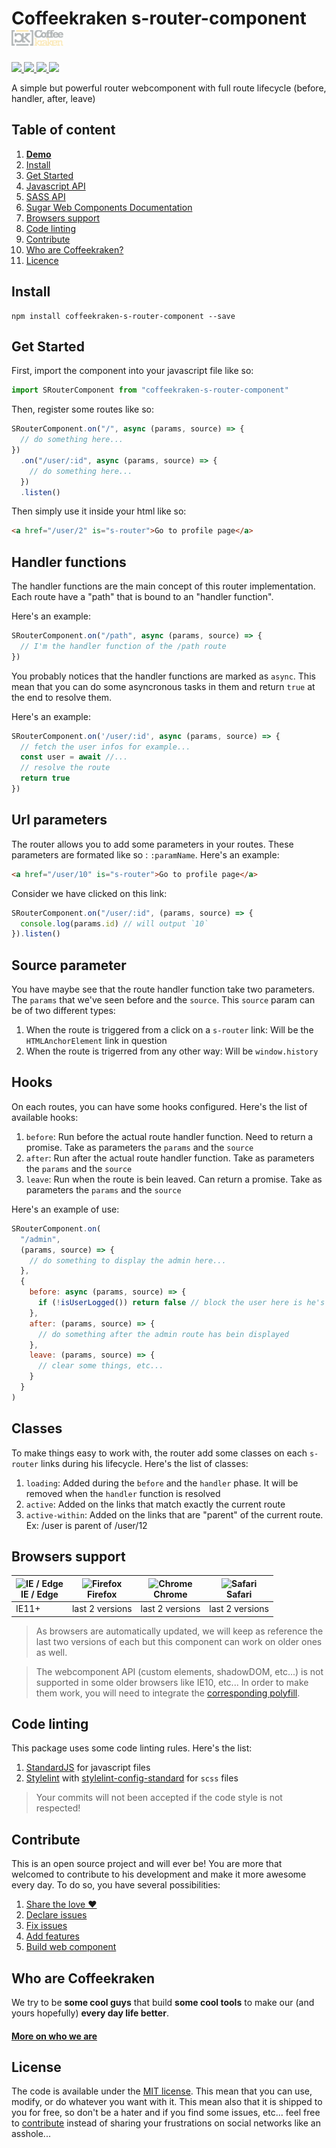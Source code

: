 # Coffeekraken s-router-component <img src=".resources/coffeekraken-logo.jpg" height="25px" />

<p>
	<!-- <a href="https://travis-ci.org/coffeekraken/s-router-component">
		<img src="https://img.shields.io/travis/coffeekraken/s-router-component.svg?style=flat-square" />
	</a> -->
	<a href="https://www.npmjs.com/package/coffeekraken-s-router-component">
		<img src="https://img.shields.io/npm/v/coffeekraken-s-router-component.svg?style=flat-square" />
	</a>
	<a href="https://github.com/coffeekraken/s-router-component/blob/master/LICENSE.txt">
		<img src="https://img.shields.io/npm/l/coffeekraken-s-router-component.svg?style=flat-square" />
	</a>
	<!-- <a href="https://github.com/coffeekraken/s-router-component">
		<img src="https://img.shields.io/npm/dt/coffeekraken-s-router-component.svg?style=flat-square" />
	</a>
	<a href="https://github.com/coffeekraken/s-router-component">
		<img src="https://img.shields.io/github/forks/coffeekraken/s-router-component.svg?style=social&label=Fork&style=flat-square" />
	</a>
	<a href="https://github.com/coffeekraken/s-router-component">
		<img src="https://img.shields.io/github/stars/coffeekraken/s-router-component.svg?style=social&label=Star&style=flat-square" />
	</a> -->
	<a href="https://twitter.com/{twitter-username}">
		<img src="https://img.shields.io/twitter/url/http/{twitter-username}.svg?style=social&style=flat-square" />
	</a>
	<a href="http://coffeekraken.io">
		<img src="https://img.shields.io/twitter/url/http/shields.io.svg?style=flat-square&label=coffeekraken.io&colorB=f2bc2b&style=flat-square" />
	</a>
</p>

<p class="lead">A simple but powerful router webcomponent with full route lifecycle (before, handler, after, leave)</p>

## Table of content

1. **[Demo](http://components.coffeekraken.io/app/s-router-component)**
2. [Install](#readme-install)
3. [Get Started](#readme-get-started)
4. [Javascript API](doc/js)
5. [SASS API](doc/sass)
6. [Sugar Web Components Documentation](https://github.com/coffeekraken/sugar/blob/master/doc/webcomponent.md)
7. [Browsers support](#readme-browsers-support)
8. [Code linting](#readme-code-linting)
9. [Contribute](#readme-contribute)
10. [Who are Coffeekraken?](#readme-who-are-coffeekraken)
11. [Licence](#readme-license)

<a name="readme-install"></a>

## Install

```
npm install coffeekraken-s-router-component --save
```

<a name="readme-get-started"></a>

## Get Started

First, import the component into your javascript file like so:

```js
import SRouterComponent from "coffeekraken-s-router-component"
```

Then, register some routes like so:

```js
SRouterComponent.on("/", async (params, source) => {
  // do something here...
})
  .on("/user/:id", async (params, source) => {
    // do something here...
  })
  .listen()
```

Then simply use it inside your html like so:

```html
<a href="/user/2" is="s-router">Go to profile page</a>
```

<a id="readme-handler"></a>

## Handler functions

The handler functions are the main concept of this router implementation. Each route have a "path" that is bound to an "handler function".

Here's an example:

```js
SRouterComponent.on("/path", async (params, source) => {
  // I'm the handler function of the /path route
})
```

You probably notices that the handler functions are marked as `async`. This mean that you can do some asyncronous tasks in them and return `true` at the end to resolve them.

Here's an example:

```js
SRouterComponent.on('/user/:id', async (params, source) => {
  // fetch the user infos for example...
  const user = await //...
  // resolve the route
  return true
})
```

<a id="readme-params"></a>

## Url parameters

The router allows you to add some parameters in your routes. These parameters are formated like so : `:paramName`.
Here's an example:

```html
<a href="/user/10" is="s-router">Go to profile page</a>
```

Consider we have clicked on this link:

```js
SRouterComponent.on("/user/:id", (params, source) => {
  console.log(params.id) // will output `10`
}).listen()
```

<a id="readme-source"></a>

## Source parameter

You have maybe see that the route handler function take two parameters. The `params` that we've seen before and the `source`.
This `source` param can be of two different types:

1. When the route is triggered from a click on a `s-router` link: Will be the `HTMLAnchorElement` link in question
2. When the route is trigerred from any other way: Will be `window.history`

<a id="readme-hooks"></a>

## Hooks

On each routes, you can have some hooks configured. Here's the list of available hooks:

1. `before`: Run before the actual route handler function. Need to return a promise. Take as parameters the `params` and the `source`
2. `after`: Run after the actual route handler function. Take as parameters the `params` and the `source`
3. `leave`: Run when the route is bein leaved. Can return a promise. Take as parameters the `params` and the `source`

Here's an example of use:

```js
SRouterComponent.on(
  "/admin",
  (params, source) => {
    // do something to display the admin here...
  },
  {
    before: async (params, source) => {
      if (!isUserLogged()) return false // block the user here is he's not logged in
    },
    after: (params, source) => {
      // do something after the admin route has bein displayed
    },
    leave: (params, source) => {
      // clear some things, etc...
    }
  }
)
```

<a id="readme-classes"></a>

## Classes

To make things easy to work with, the router add some classes on each `s-router` links during his lifecycle. Here's the list of classes:

1. `loading`: Added during the `before` and the `handler` phase. It will be removed when the `handler` function is resolved
2. `active`: Added on the links that match exactly the current route
3. `active-within`: Added on the links that are "parent" of the current route. Ex: /user is parent of /user/12

<a id="readme-browsers-support"></a>

## Browsers support

| <img src="https://raw.githubusercontent.com/godban/browsers-support-badges/master/src/images/edge.png" alt="IE / Edge" width="16px" height="16px" /></br>IE / Edge | <img src="https://raw.githubusercontent.com/godban/browsers-support-badges/master/src/images/firefox.png" alt="Firefox" width="16px" height="16px" /></br>Firefox | <img src="https://raw.githubusercontent.com/godban/browsers-support-badges/master/src/images/chrome.png" alt="Chrome" width="16px" height="16px" /></br>Chrome | <img src="https://raw.githubusercontent.com/godban/browsers-support-badges/master/src/images/safari.png" alt="Safari" width="16px" height="16px" /></br>Safari |
| ------------------------------------------------------------------------------------------------------------------------------------------------------------------ | ----------------------------------------------------------------------------------------------------------------------------------------------------------------- | -------------------------------------------------------------------------------------------------------------------------------------------------------------- | -------------------------------------------------------------------------------------------------------------------------------------------------------------- |
| IE11+                                                                                                                                                              | last 2 versions                                                                                                                                                   | last 2 versions                                                                                                                                                | last 2 versions                                                                                                                                                |

> As browsers are automatically updated, we will keep as reference the last two versions of each but this component can work on older ones as well.

> The webcomponent API (custom elements, shadowDOM, etc...) is not supported in some older browsers like IE10, etc... In order to make them work, you will need to integrate the [corresponding polyfill](https://www.webcomponents.org/polyfills).

<a id="readme-code-linting"></a>

## Code linting

This package uses some code linting rules. Here's the list:

1. [StandardJS](https://standardjs.com/) for javascript files
2. [Stylelint](https://github.com/stylelint/stylelint) with [stylelint-config-standard](https://github.com/stylelint/stylelint-config-standard) for `scss` files

> Your commits will not been accepted if the code style is not respected!

<a id="readme-contribute"></a>

## Contribute

This is an open source project and will ever be! You are more that welcomed to contribute to his development and make it more awesome every day.
To do so, you have several possibilities:

1. [Share the love ❤️](https://github.com/Coffeekraken/coffeekraken/blob/master/contribute.md#contribute-share-the-love)
2. [Declare issues](https://github.com/Coffeekraken/coffeekraken/blob/master/contribute.md#contribute-declare-issues)
3. [Fix issues](https://github.com/Coffeekraken/coffeekraken/blob/master/contribute.md#contribute-fix-issues)
4. [Add features](https://github.com/Coffeekraken/coffeekraken/blob/master/contribute.md#contribute-add-features)
5. [Build web component](https://github.com/Coffeekraken/coffeekraken/blob/master/contribute.md#contribute-build-web-component)

<a id="readme-who-are-coffeekraken"></a>

## Who are Coffeekraken

We try to be **some cool guys** that build **some cool tools** to make our (and yours hopefully) **every day life better**.

#### [More on who we are](https://github.com/Coffeekraken/coffeekraken/blob/master/who-are-we.md)

<a id="readme-license"></a>

## License

The code is available under the [MIT license](LICENSE.txt). This mean that you can use, modify, or do whatever you want with it. This mean also that it is shipped to you for free, so don't be a hater and if you find some issues, etc... feel free to [contribute](https://github.com/Coffeekraken/coffeekraken/blob/master/contribute.md) instead of sharing your frustrations on social networks like an asshole...
